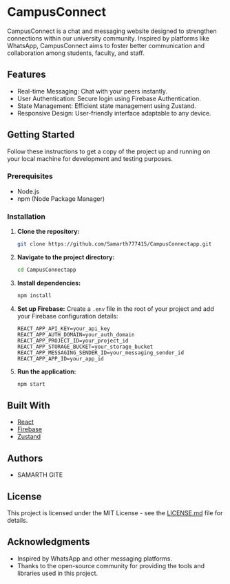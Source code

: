 # CampusConnect

CampusConnect is a chat and messaging website designed to strengthen connections within our university community. Inspired by platforms like WhatsApp, CampusConnect aims to foster better communication and collaboration among students, faculty, and staff.

## Features

- Real-time Messaging: Chat with your peers instantly.
- User Authentication: Secure login using Firebase Authentication.
- State Management: Efficient state management using Zustand.
- Responsive Design: User-friendly interface adaptable to any device.

## Getting Started

Follow these instructions to get a copy of the project up and running on your local machine for development and testing purposes.

### Prerequisites

- Node.js
- npm (Node Package Manager)

### Installation

1. **Clone the repository:**
    ```bash
    git clone https://github.com/Samarth777415/CampusConnectapp.git
    ```
2. **Navigate to the project directory:**
    ```bash
    cd CampusConnectapp
    ```
3. **Install dependencies:**
    ```bash
    npm install
    ```
4. **Set up Firebase:**
    Create a `.env` file in the root of your project and add your Firebase configuration details:
    ```env
    REACT_APP_API_KEY=your_api_key
    REACT_APP_AUTH_DOMAIN=your_auth_domain
    REACT_APP_PROJECT_ID=your_project_id
    REACT_APP_STORAGE_BUCKET=your_storage_bucket
    REACT_APP_MESSAGING_SENDER_ID=your_messaging_sender_id
    REACT_APP_APP_ID=your_app_id
    ```
5. **Run the application:**
    ```bash
    npm start
    ```

## Built With

- [React](https://reactjs.org/)
- [Firebase](https://firebase.google.com/)
- [Zustand](https://github.com/pmndrs/zustand)

## Authors

- SAMARTH GITE

## License

This project is licensed under the MIT License - see the [LICENSE.md](LICENSE.md) file for details.

## Acknowledgments

- Inspired by WhatsApp and other messaging platforms.
- Thanks to the open-source community for providing the tools and libraries used in this project.

